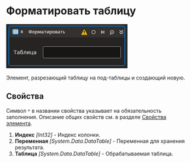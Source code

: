 # Форматировать таблицу

![](<../../../../resources/activities/extra/t1/T1-TableChunk.PNG>)

Элемент, разрезающий таблицу на под-таблицы и создающий новую.

## Свойства

Символ `*` в названии свойства указывает на обязательность заполнения. 
Описание общих свойств см. в разделе [Свойства элемента](https://docs.primo-rpa.ru/primo-rpa/primo-studio/process/elements#svoistva-elementa).

1. **Индекс** *[Int32]* - Индекс колонки.
1. **Переменная** *[System.Data.DataTable]* - Переменная для хранения результата.
1. **Таблица** *[System.Data.DataTable]* - Обрабатываемая таблица.